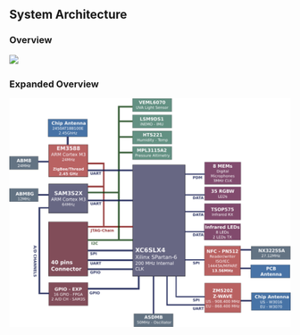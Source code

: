 ## System Architecture
### Overview
![](../img/matrix-creator-system-architecture.png)

### Expanded Overview
![](../../img/matrix-creator-system-architecture-expanded.png)
